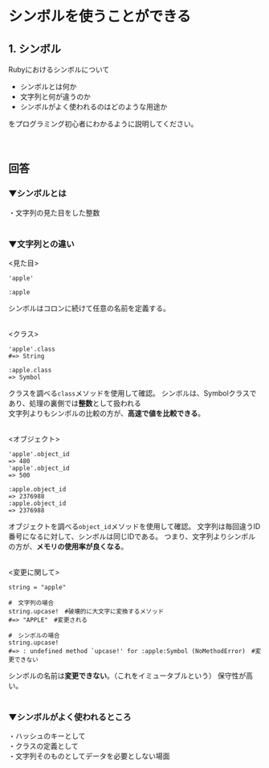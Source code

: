 # シンボルを使うことができる

## 1. シンボル

Rubyにおけるシンボルについて

- シンボルとは何か
- 文字列と何が違うのか
- シンボルがよく使われるのはどのような用途か

をプログラミング初心者にわかるように説明してください。
<br>
<br>
<br>

## 回答

### ▼シンボルとは
・文字列の見た目をした整数
<br>
<br>

### ▼文字列との違い
<見た目>
```
'apple'
```
```
:apple
```
シンボルはコロンに続けて任意の名前を定義する。
<br>
<br>

<クラス>
```
'apple'.class
#=> String
```
```
:apple.class
=> Symbol
```
クラスを調べる`class`メソッドを使用して確認。
シンボルは、Symbolクラスであり、処理の裏側では**整数**として扱われる  
文字列よりもシンボルの比較の方が、**高速で値を比較できる**。
<br>
<br>

<オブジェクト>
```
'apple'.object_id
=> 480
'apple'.object_id
=> 500
```
```
:apple.object_id
=> 2376988
:apple.object_id
=> 2376988
```
オブジェクトを調べる`object_id`メソッドを使用して確認。
文字列は毎回違うID番号になるに対して、シンボルは同じIDである。
つまり、文字列よりシンボルの方が、**メモリの使用率が良くなる**。
<br>
<br>

<変更に関して>
```
string = "apple"

#　文字列の場合
string.upcase!　#破壊的に大文字に変換するメソッド
#=> "APPLE"　#変更される

#　シンボルの場合
string.upcase!
#=> : undefined method `upcase!' for :apple:Symbol (NoMethodError)　#変更できない
```
シンボルの名前は**変更できない**。（これをイミュータブルという）
保守性が高い。
<br>
<br>

### ▼シンボルがよく使われるところ
・ハッシュのキーとして  
・クラスの定義として  
・文字列そのものとしてデータを必要としない場面

